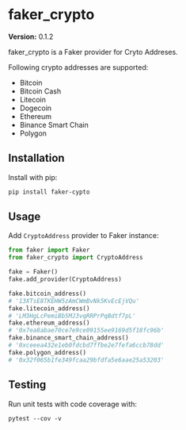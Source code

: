 # faker_crypto

__Version:__ 0.1.2

faker_crypto is a Faker provider for Cryto Addreses.

Following crypto addresses are supported:

- Bitcoin
- Bitcoin Cash
- Litecoin
- Dogecoin
- Ethereum
- Binance Smart Chain
- Polygon

## Installation

Install with pip:

```bash
pip install faker-cypto
```

## Usage

Add `CryptoAddress` provider to Faker instance:

```python
from faker import Faker
from faker_crypto import CryptoAddress

fake = Faker()
fake.add_provider(CryptoAddress)

fake.bitcoin_address()
# '13XTsE8TKEHW5zAmCWmBvNk5KvEcEjVQu'
fake.litecoin_address()
# 'LM3HgLcPemiBb5MJ3vqRRPrPqBdtf7pL'
fake.ethereum_address()
# '0x7ea8abae70ce7e9ce09155ee9169d5f18fc96b'
fake.binance_smart_chain_address()
# '0xceeea432e1eb0fdcbd7ffbe2e7fefa6ccb78dd'
fake.polygon_address()
# '0x32f065b1fe349fcaa29bfdfa5e6aae25a53203'
```


## Testing

Run unit tests with code coverage with:

```
pytest --cov -v 
```
